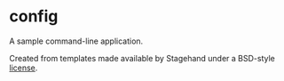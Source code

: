 # config

A sample command-line application.

Created from templates made available by Stagehand under a BSD-style
[license](https://github.com/dart-lang/stagehand/blob/master/LICENSE).
